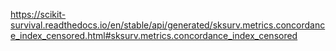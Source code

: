 https://scikit-survival.readthedocs.io/en/stable/api/generated/sksurv.metrics.concordance_index_censored.html#sksurv.metrics.concordance_index_censored
